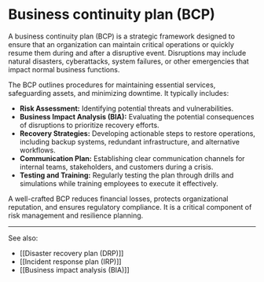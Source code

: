 
# Business continuity plan (BCP)

A business continuity plan (BCP) is a strategic framework designed to ensure that an organization can maintain critical operations or quickly resume them during and after a disruptive event. Disruptions may include natural disasters, cyberattacks, system failures, or other emergencies that impact normal business functions.

The BCP outlines procedures for maintaining essential services, safeguarding assets, and minimizing downtime. It typically includes:

- **Risk Assessment:** Identifying potential threats and vulnerabilities.
- **Business Impact Analysis (BIA):** Evaluating the potential consequences of disruptions to prioritize recovery efforts.    
- **Recovery Strategies:** Developing actionable steps to restore operations, including backup systems, redundant infrastructure, and alternative workflows.
- **Communication Plan:** Establishing clear communication channels for internal teams, stakeholders, and customers during a crisis.
- **Testing and Training:** Regularly testing the plan through drills and simulations while training employees to execute it effectively.

A well-crafted BCP reduces financial losses, protects organizational reputation, and ensures regulatory compliance. It is a critical component of risk management and resilience planning.

---

See also:

- [[Disaster recovery plan (DRP)]]
- [[Incident response plan (IRP)]]
- [[Business impact analysis (BIA)]]